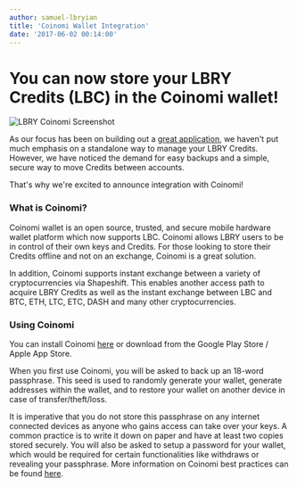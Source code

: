 ```yaml
---
author: samuel-lbryian
title: 'Coinomi Wallet Integration'
date: '2017-06-02 00:14:00'
---
```


# You can now store your LBRY Credits (LBC) in the Coinomi wallet!

![LBRY Coinomi Screenshot](https://spee.ch/lbrycoinomi)

As our focus has been on building out a [great application](https://github.com/lbryio/lbry-desktop), we haven't put much emphasis on a standalone way to manage your LBRY Credits. However, we have noticed the demand for easy backups and a simple, secure way to move Credits between accounts.

That's why we're excited to announce integration with Coinomi!

### What is Coinomi?

Coinomi wallet is an open source, trusted, and secure mobile hardware wallet platform which now supports LBC. Coinomi allows LBRY users to be in control of their own keys and Credits. For those looking to store their Credits offline and not on an exchange, Coinomi is a great solution.

In addition, Coinomi supports instant exchange between a variety of cryptocurrencies via Shapeshift. This enables another access path to acquire LBRY Credits as well as the instant exchange between LBC and BTC, ETH, LTC, ETC, DASH and many other cryptocurrencies.

### Using Coinomi

You can install Coinomi [here](https://coinomi.com/downloads) or download from the Google Play Store / Apple App Store.

When you first use Coinomi, you will be asked to back up an 18-word passphrase. This seed is used to randomly generate your wallet, generate addresses within the wallet, and to restore your wallet on another device in case of transfer/theft/loss.

It is imperative that you do not store this passphrase on any internet connected devices as anyone who gains access can take over your keys. A common practice is to write it down on paper and have at least two copies stored securely. You will also be asked to setup a password for your wallet, which would be required for certain functionalities like withdraws or revealing your passphrase. More information on Coinomi best practices can be found [here](https://coinomi.freshdesk.com/support/home).
